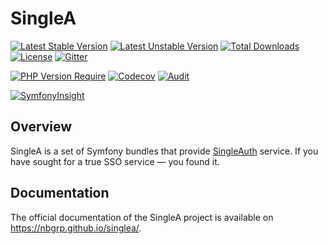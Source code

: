 # SingleA

[![Latest Stable Version](http://poser.pugx.org/nbgrp/singlea/v)](https://packagist.org/packages/nbgrp/singlea)
[![Latest Unstable Version](http://poser.pugx.org/nbgrp/singlea/v/unstable)](https://packagist.org/packages/nbgrp/singlea)
[![Total Downloads](http://poser.pugx.org/nbgrp/singlea/downloads)](https://packagist.org/packages/nbgrp/singlea)
[![License](http://poser.pugx.org/nbgrp/singlea/license)](https://packagist.org/packages/nbgrp/singlea)
[![Gitter](https://badges.gitter.im/nbgrp/singlea.svg)](https://gitter.im/nbgrp/singlea)

[![PHP Version Require](http://poser.pugx.org/nbgrp/singlea/require/php)](https://packagist.org/packages/nbgrp/singlea)
[![Codecov](https://codecov.io/gh/nbgrp/singlea/branch/main/graph/badge.svg?token=P2KZ9A14R4)](https://codecov.io/gh/nbgrp/singlea)
[![Audit](https://github.com/nbgrp/singlea/actions/workflows/audit.yml/badge.svg)](https://github.com/nbgrp/singlea/actions/workflows/audit.yml)

[![SymfonyInsight](https://insight.symfony.com/projects/dbfe1659-ab90-48df-b5eb-97faaaf7c055/small.svg)](https://insight.symfony.com/projects/ed7b9263-179c-442a-9f45-6877e4e6dbdb)

## Overview

SingleA is a set of Symfony bundles that
provide [SingleAuth](https://nbgrp.github.io/singlea/singleauth/) service. If you have sought for a
true SSO service — you found it.

## Documentation

The official documentation of the SingleA project is available on https://nbgrp.github.io/singlea/.
